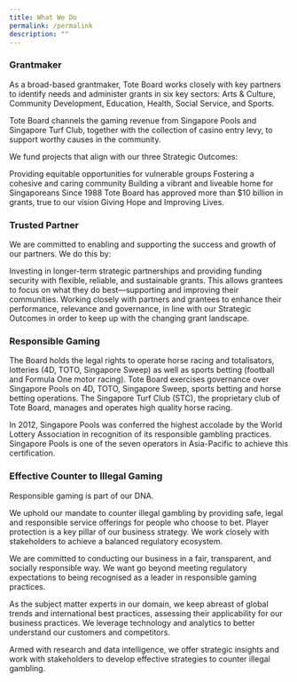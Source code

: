 ```yaml
---
title: What We Do
permalink: /permalink
description: ""
---
```


### Grantmaker
As a broad-based grantmaker, Tote Board works closely with key partners to identify needs and administer grants in six key sectors: Arts & Culture, Community Development, Education, Health, Social Service, and Sports.

Tote Board channels the gaming revenue from Singapore Pools and Singapore Turf Club, together with the collection of casino entry levy, to support worthy causes in the community. 

We fund projects that align with our three Strategic Outcomes:

Providing equitable opportunities for vulnerable groups 
Fostering a cohesive and caring community
Building a vibrant and liveable home for Singaporeans
Since 1988 Tote Board has approved more than $10 billion in grants, true to our vision Giving Hope and Improving Lives.

### Trusted Partner
We are committed to enabling and supporting the success and growth of our partners. We do this by: 

Investing in longer-term strategic partnerships and providing funding security with flexible, reliable, and sustainable grants. This allows grantees to focus on what they do best—supporting and improving their communities. 
Working closely with partners and grantees to enhance their performance, relevance and governance, in line with our Strategic Outcomes in order to keep up with the changing grant landscape. 

### Responsible Gaming
The Board holds the legal rights to operate horse racing and totalisators, lotteries (4D, TOTO, Singapore Sweep) as well as sports betting (football and Formula One motor racing). Tote Board exercises governance over Singapore Pools on 4D, TOTO, Singapore Sweep, sports betting and horse betting operations. The Singapore Turf Club (STC), the proprietary club of Tote Board, manages and operates high quality horse racing.

In 2012, Singapore Pools was conferred the highest accolade by the World Lottery Association in recognition of its responsible gambling practices. Singapore Pools is one of the seven operators in Asia-Pacific to achieve this certification. 

### Effective Counter to Illegal Gaming
Responsible gaming is part of our DNA. 

We  uphold our mandate to counter illegal gambling by providing safe, legal and responsible service offerings for people who choose to bet.  Player protection is a key pillar of our business strategy.  We work closely with stakeholders to achieve a balanced regulatory ecosystem.

We are committed to conducting our business in a fair, transparent, and socially responsible way. We want go beyond meeting regulatory expectations to being recognised as a leader in responsible gaming practices.

As the subject matter experts in our domain,  we keep abreast of global trends and international best practices, assessing their applicability for our business practices. We leverage technology and analytics to better understand our customers and competitors. 

Armed with research and data intelligence, we offer strategic insights and work with stakeholders to develop effective strategies to counter illegal gambling.